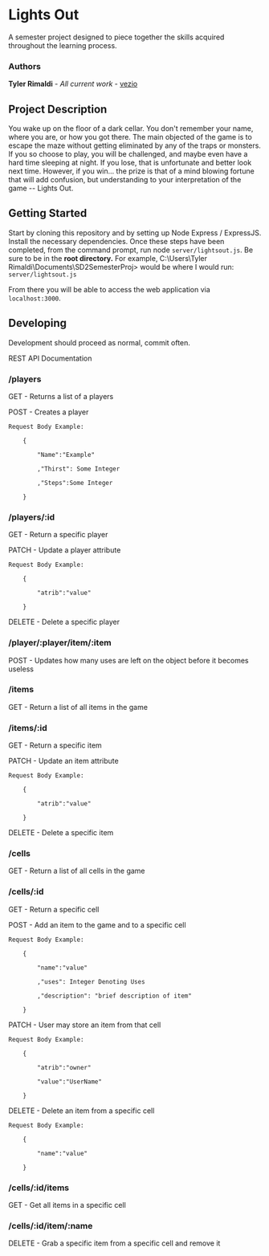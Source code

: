 # Lights Out

A semester project designed to piece together the skills acquired throughout the learning process.

### Authors

**Tyler Rimaldi** - *All current work* - [vezio](https://github.com/vezio)

## Project Description

You wake up on the floor of a dark cellar. You don't remember your name, where you are, or how you got there.  The main objected of the game is to escape the maze without getting eliminated by any of the traps or monsters. If you so choose to play, you will be challenged, and maybe even have a hard time sleeping at night. If you lose, that is unfortunate and better look next time. However, if you win... the prize is that of a mind blowing fortune that will add confusion, but understanding to your interpretation of the game -- Lights Out.

## Getting Started

Start by cloning this repository and by setting up Node Express / ExpressJS. Install the necessary dependencies. Once these steps have been completed, from the command prompt, run node `server/lightsout.js`. Be sure to be in the **root directory.** For example, C:\Users\Tyler Rimaldi\Documents\SD2SemesterProj> would be where I would run: `server/lightsout.js`

From there you will be able to access the web application via `localhost:3000`. 

## Developing

Development should proceed as normal, commit often. 

REST API Documentation

### /players

GET - Returns a list of a players

POST - Creates a player 

	Request Body Example:

		{

			"Name":"Example"

			,"Thirst": Some Integer

			,"Steps":Some Integer

		}

### /players/:id

GET - Return a specific player

PATCH - Update a player attribute 

	Request Body Example:

		{

			"atrib":"value"

		}

DELETE - Delete a specific player

### /player/:player/item/:item

POST - Updates how many uses are left on the object before it becomes useless



### /items

GET - Return a list of all items in the game

### /items/:id

GET - Return a specific item

PATCH  - Update an item attribute

	Request Body Example:

		{

			"atrib":"value"

		}

DELETE - Delete a specific item 



### /cells

GET - Return a list of all cells in the game

### /cells/:id

GET - Return a specific cell

POST - Add an item to the game and to a specific cell

	Request Body Example:

		{

			"name":"value"

			,"uses": Integer Denoting Uses

			,"description": "brief description of item"

		}

PATCH - User may store an item from that cell

	Request Body Example:

		{

			"atrib":"owner"

			"value":"UserName"

		}

DELETE - Delete an item from a specific cell

	Request Body Example:

		{

			"name":"value"

		}

### /cells/:id/items

GET - Get all items in a specific cell

### /cells/:id/item/:name

DELETE - Grab a specific item from a specific cell and remove it
